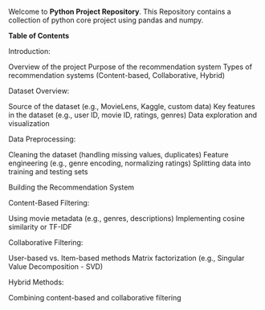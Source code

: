 Welcome to **Python Project Repository**. This Repository contains a collection of python core project using pandas and numpy.

**Table of Contents**

Introduction:

Overview of the project
Purpose of the recommendation system
Types of recommendation systems (Content-based, Collaborative, Hybrid)

Dataset Overview:

Source of the dataset (e.g., MovieLens, Kaggle, custom data)
Key features in the dataset (e.g., user ID, movie ID, ratings, genres)
Data exploration and visualization

Data Preprocessing:

Cleaning the dataset (handling missing values, duplicates)
Feature engineering (e.g., genre encoding, normalizing ratings)
Splitting data into training and testing sets

Building the Recommendation System

Content-Based Filtering:

Using movie metadata (e.g., genres, descriptions)
Implementing cosine similarity or TF-IDF

Collaborative Filtering:

User-based vs. Item-based methods
Matrix factorization (e.g., Singular Value Decomposition - SVD)

Hybrid Methods:

Combining content-based and collaborative filtering

